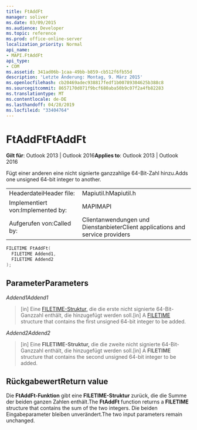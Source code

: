 ```yaml
---
title: FtAddFt
manager: soliver
ms.date: 03/09/2015
ms.audience: Developer
ms.topic: reference
ms.prod: office-online-server
localization_priority: Normal
api_name:
- MAPI.FtAddFt
api_type:
- COM
ms.assetid: 341ad06b-1caa-49bb-b859-cb512f6fb55d
description: 'Letzte Änderung: Montag, 9. März 2015'
ms.openlocfilehash: cb20469adec938817fedf1b00789304625b388c8
ms.sourcegitcommit: 8657170d071f9bcf680aba50b9c07f2a4fb82283
ms.translationtype: MT
ms.contentlocale: de-DE
ms.lasthandoff: 04/28/2019
ms.locfileid: "33404764"
---
```

# <a name="ftaddft"></a><span data-ttu-id="6ec68-103">FtAddFt</span><span class="sxs-lookup"><span data-stu-id="6ec68-103">FtAddFt</span></span>

  
  
<span data-ttu-id="6ec68-104">**Gilt für**: Outlook 2013 | Outlook 2016</span><span class="sxs-lookup"><span data-stu-id="6ec68-104">**Applies to**: Outlook 2013 | Outlook 2016</span></span> 
  
<span data-ttu-id="6ec68-105">Fügt einer anderen eine nicht signierte ganzzahlige 64-Bit-Zahl hinzu.</span><span class="sxs-lookup"><span data-stu-id="6ec68-105">Adds one unsigned 64-bit integer to another.</span></span>
  
|||
|:-----|:-----|
|<span data-ttu-id="6ec68-106">Headerdatei</span><span class="sxs-lookup"><span data-stu-id="6ec68-106">Header file:</span></span>  <br/> |<span data-ttu-id="6ec68-107">Mapiutil.h</span><span class="sxs-lookup"><span data-stu-id="6ec68-107">Mapiutil.h</span></span>  <br/> |
|<span data-ttu-id="6ec68-108">Implementiert von:</span><span class="sxs-lookup"><span data-stu-id="6ec68-108">Implemented by:</span></span>  <br/> |<span data-ttu-id="6ec68-109">MAPI</span><span class="sxs-lookup"><span data-stu-id="6ec68-109">MAPI</span></span>  <br/> |
|<span data-ttu-id="6ec68-110">Aufgerufen von:</span><span class="sxs-lookup"><span data-stu-id="6ec68-110">Called by:</span></span>  <br/> |<span data-ttu-id="6ec68-111">Clientanwendungen und Dienstanbieter</span><span class="sxs-lookup"><span data-stu-id="6ec68-111">Client applications and service providers</span></span>  <br/> |
   
```cpp
FILETIME FtAddFt(
  FILETIME Addend1,
  FILETIME Addend2
);
```

## <a name="parameters"></a><span data-ttu-id="6ec68-112">Parameter</span><span class="sxs-lookup"><span data-stu-id="6ec68-112">Parameters</span></span>

 <span data-ttu-id="6ec68-113">_Addend1_</span><span class="sxs-lookup"><span data-stu-id="6ec68-113">_Addend1_</span></span>
  
> <span data-ttu-id="6ec68-114">[in] Eine [FILETIME-Struktur,](filetime.md) die die erste nicht signierte 64-Bit-Ganzzahl enthält, die hinzugefügt werden soll.</span><span class="sxs-lookup"><span data-stu-id="6ec68-114">[in] A [FILETIME](filetime.md) structure that contains the first unsigned 64-bit integer to be added.</span></span> 
    
 <span data-ttu-id="6ec68-115">_Addend2_</span><span class="sxs-lookup"><span data-stu-id="6ec68-115">_Addend2_</span></span>
  
> <span data-ttu-id="6ec68-116">[in] Eine **FILETIME-Struktur,** die die zweite nicht signierte 64-Bit-Ganzzahl enthält, die hinzugefügt werden soll.</span><span class="sxs-lookup"><span data-stu-id="6ec68-116">[in] A **FILETIME** structure that contains the second unsigned 64-bit integer to be added.</span></span> 
    
## <a name="return-value"></a><span data-ttu-id="6ec68-117">Rückgabewert</span><span class="sxs-lookup"><span data-stu-id="6ec68-117">Return value</span></span>

<span data-ttu-id="6ec68-118">Die **FtAddFt-Funktion** gibt eine **FILETIME-Struktur** zurück, die die Summe der beiden ganzen Zahlen enthält.</span><span class="sxs-lookup"><span data-stu-id="6ec68-118">The **FtAddFt** function returns a **FILETIME** structure that contains the sum of the two integers.</span></span> <span data-ttu-id="6ec68-119">Die beiden Eingabeparameter bleiben unverändert.</span><span class="sxs-lookup"><span data-stu-id="6ec68-119">The two input parameters remain unchanged.</span></span> 
  

